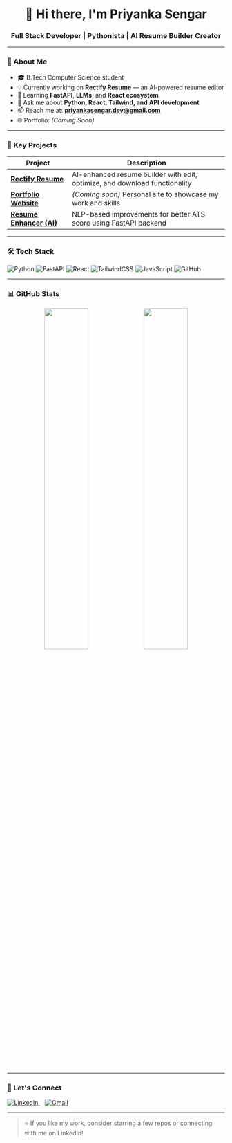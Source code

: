 <h1 align="center">👋 Hi there, I'm Priyanka Sengar</h1>
<h3 align="center">Full Stack Developer | Pythonista | AI Resume Builder Creator</h3>

---

### 💫 About Me

- 🎓 B.Tech Computer Science student
- 💡 Currently working on **Rectify Resume** — an AI-powered resume editor  
- 🌱 Learning **FastAPI**, **LLMs**, and **React ecosystem**
- 💬 Ask me about **Python, React, Tailwind, and API development**
- 📫 Reach me at: **priyankasengar.dev@gmail.com**
- 🌐 Portfolio: *(Coming Soon)*

---

### 🚀 Key Projects

| Project | Description |
|--------|-------------|
| [**Rectify Resume**](https://github.com/priyanka8-sys/rectify-resume) | AI-enhanced resume builder with edit, optimize, and download functionality |
| [**Portfolio Website**](https://github.com/priyanka8-sys) | *(Coming soon)* Personal site to showcase my work and skills |
| [**Resume Enhancer (AI)**](https://github.com/priyanka8-sys/rectify-resume) | NLP-based improvements for better ATS score using FastAPI backend |

---

### 🛠 Tech Stack

![Python](https://img.shields.io/badge/-Python-05122A?style=flat&logo=python)
![FastAPI](https://img.shields.io/badge/-FastAPI-05122A?style=flat&logo=fastapi)
![React](https://img.shields.io/badge/-React-05122A?style=flat&logo=react)
![TailwindCSS](https://img.shields.io/badge/-TailwindCSS-05122A?style=flat&logo=tailwindcss)
![JavaScript](https://img.shields.io/badge/-JavaScript-05122A?style=flat&logo=javascript)
![GitHub](https://img.shields.io/badge/-GitHub-05122A?style=flat&logo=github)

---

### 📊 GitHub Stats

<div align="center">
  <img src="https://github-readme-stats.vercel.app/api?username=priyanka8-sys&show_icons=true&theme=radical" width="45%"/>
  <img src="https://github-readme-streak-stats.herokuapp.com?user=priyanka8-sys&theme=radical" width="45%"/>
</div>

---

### 🔗 Let's Connect

<p align="left">
<a href="https://linkedin.com/in/priyanka8-sys" target="_blank">
  <img src="https://img.shields.io/badge/LinkedIn-blue?style=flat&logo=linkedin" alt="LinkedIn" />
</a>
&nbsp;&nbsp;
<a href="mailto:priyankasengar.dev@gmail.com" target="_blank">
  <img src="https://img.shields.io/badge/Gmail-red?style=flat&logo=gmail" alt="Gmail" />
</a>
</p>

---

> ⭐ If you like my work, consider starring a few repos or connecting with me on LinkedIn!



